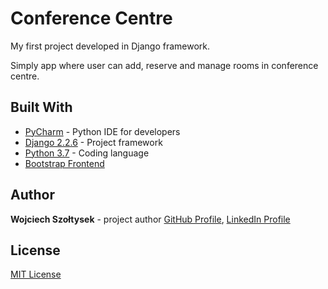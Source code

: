 # Conference Centre

My first project developed in Django framework.

Simply app where user can add, reserve and manage rooms in conference centre.

## Built With

* [PyCharm](https://www.jetbrains.com/pycharm/) - Python IDE for developers
* [Django 2.2.6](https://www.djangoproject.com//) -  Project framework
* [Python 3.7](https://www.python.org/) - Coding language
* [Bootstrap Frontend](https://startbootstrap.com/)
## Author

**Wojciech Szołtysek** - project author 
[GitHub Profile](https://github.com/wszoltysek/), [LinkedIn Profile](https://www.linkedin.com/in/wszoltysek/)

## License

[MIT License](https://choosealicense.com/licenses/mit/)
